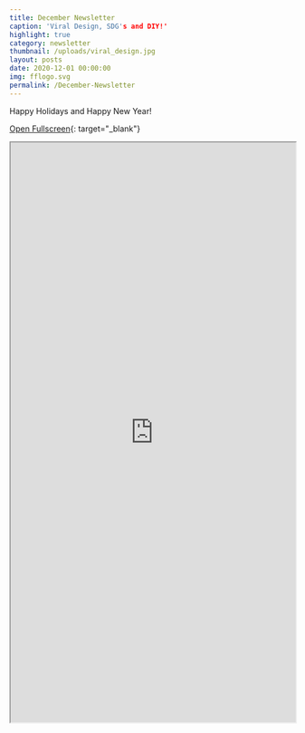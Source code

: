 ```yaml
---
title: December Newsletter
caption: 'Viral Design, SDG's and DIY!'
highlight: true
category: newsletter
thumbnail: /uploads/viral_design.jpg
layout: posts
date: 2020-12-01 00:00:00
img: fflogo.svg
permalink: /December-Newsletter
---
```


Happy Holidays and Happy New Year! 

[Open Fullscreen](https://mailchi.mp/fabfoundation.org/the-fab-foundation-december-newsletter-is-here-4548932){: target="_blank"}

<iframe src="https://mailchi.mp/fabfoundation.org/the-fab-foundation-december-newsletter-is-here-4548932" style="max-width: 1024px; width: 100%; margin: 0 auto; height: 1024px"></iframe>
